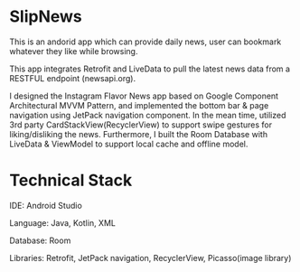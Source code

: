 # SlipNews
This is an andorid app which can provide daily news, user can bookmark whatever they like while browsing. 

This app integrates Retrofit and LiveData to pull the latest news data from a RESTFUL endpoint  (newsapi.org).

I designed the Instagram Flavor News app based on Google Component Architectural MVVM Pattern, and implemented the bottom bar & page navigation using JetPack navigation component. 
In the mean time, utilized 3rd party CardStackView(RecyclerView) to support swipe gestures for liking/disliking the news. 
Furthermore, I built the Room Database with LiveData & ViewModel to support local cache and offline model.

# Technical Stack
IDE: Android Studio

Language: Java, Kotlin, XML

Database: Room

Libraries: Retrofit, JetPack navigation, RecyclerView, Picasso(image library)
